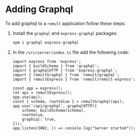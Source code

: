 # Adding Graphql
 
To add graphql to a `remult` application follow these steps:
1. Install the `graphql` and `express-graphql` packages:
   ```sh
   npm i graphql express-graphql
      ```
2. In the `/src/server/index.ts` file add the following code:
   ```ts{2-4,8-15}
   import express from 'express';
   import { buildSchema } from 'graphql';
   import { graphqlHTTP } from 'express-graphql';
   import { remultGraphql } from 'remult/graphql';
   import { remultExpress } from 'remult/remult-express';
   
   const app = express();
   let api = remultExpress();
   app.use(api);
   const { schema, rootValue } = remultGraphql(api);
   app.use('/api/graphql', graphqlHTTP({
       schema: buildSchema(schema),
       rootValue,
       graphiql: true,
   }));
   app.listen(3002, () => console.log("Server started"));
   ```

